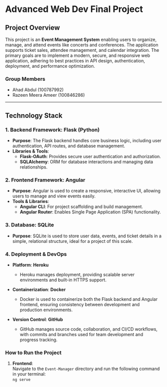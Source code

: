 # Advanced Web Dev Final Project

## Project Overview
This project is an **Event Management System** enabling users to organize, manage, and attend events like concerts and conferences. The application supports ticket sales, attendee management, and calendar integration. The primary goals are to implement a modern, secure, and responsive web application, adhering to best practices in API design, authentication, deployment, and performance optimization.

### Group Members
- Ahad Abdul (100787992)
- Razeen Meera Ameer (100846286)
---

## Technology Stack

### 1. **Backend Framework: Flask (Python)**
   - **Purpose**: The Flask backend handles core business logic, including user authentication, API routes, and database management.
   - **Libraries & Tools**:
     - **Flask-OAuth**: Provides secure user authentication and authorization.
     - **SQLAlchemy**: ORM for database interactions and managing data relationships.

### 2. **Frontend Framework: Angular**
   - **Purpose**: Angular is used to create a responsive, interactive UI, allowing users to manage and view events easily.
   - **Tools & Libraries**:
     - **Angular CLI**: For project scaffolding and build management.
     - **Angular Router**: Enables Single Page Application (SPA) functionality.

### 3. **Database: SQLite**
   - **Purpose**: SQLite is used to store user data, events, and ticket details in a simple, relational structure, ideal for a project of this scale.

### 4. **Deployment & DevOps**

   - **Platform**: **Heroku**
     - Heroku manages deployment, providing scalable server environments and built-in HTTPS support.

   - **Containerization**: **Docker**
     - Docker is used to containerize both the Flask backend and Angular frontend, ensuring consistency between development and production environments.

   - **Version Control**: **GitHub**
     - GitHub manages source code, collaboration, and CI/CD workflows, with commits and branches used for team development and progress tracking.
    
### How to Run the Project

1. **Frontend**:  
   Navigate to the `Event-Manager` directory and run the following command in your terminal:  
   `ng serve`
